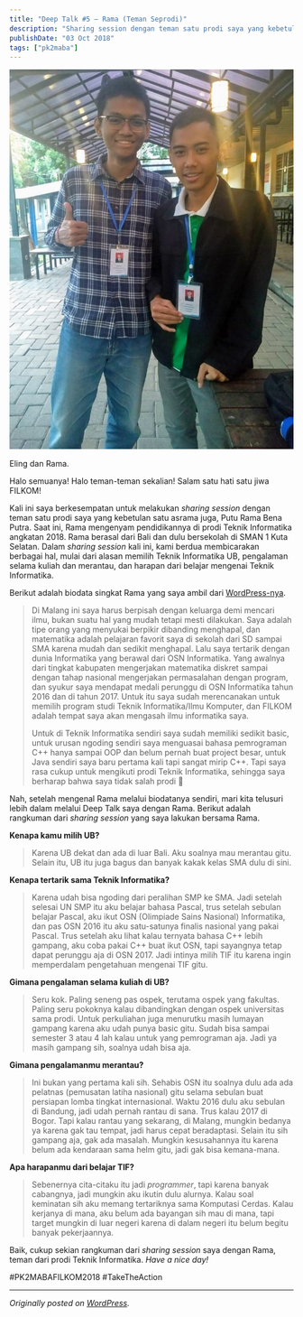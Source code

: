 ```yaml
---
title: "Deep Talk #5 – Rama (Teman Seprodi)"
description: "Sharing session dengan teman satu prodi saya yang kebetulan satu asrama juga, Putu Rama Bena Putra."
publishDate: "03 Oct 2018"
tags: ["pk2maba"]
---
```


![Eling dan Rama.](cover.jpg)

<div class="md-figcaption">Eling dan Rama.</div>

Halo semuanya! Halo teman-teman sekalian! Salam satu hati satu jiwa FILKOM!

Kali ini saya berkesempatan untuk melakukan _sharing session_ dengan teman satu prodi saya yang kebetulan satu asrama juga, Putu Rama Bena Putra. Saat ini, Rama mengenyam pendidikannya di prodi Teknik Informatika angkatan 2018. Rama berasal dari Bali dan dulu bersekolah di SMAN 1 Kuta Selatan. Dalam _sharing session_ kali ini, kami berdua membicarakan berbagai hal, mulai dari alasan memilih Teknik Informatika UB, pengalaman selama kuliah dan merantau, dan harapan dari belajar mengenai Teknik Informatika.

Berikut adalah biodata singkat Rama yang saya ambil dari [WordPress-nya](https://ramabenarb.wordpress.com/2018/08/18/about-me/).

> Di Malang ini saya harus berpisah dengan keluarga demi mencari ilmu, bukan suatu hal yang mudah tetapi mesti dilakukan. Saya adalah tipe orang yang menyukai berpikir dibanding menghapal, dan matematika adalah pelajaran favorit saya di sekolah dari SD sampai SMA karena mudah dan sedikit menghapal. Lalu saya tertarik dengan dunia Informatika yang berawal dari OSN Informatika. Yang awalnya dari tingkat kabupaten mengerjakan matematika diskret sampai dengan tahap nasional mengerjakan permasalahan dengan program, dan syukur saya mendapat medali perunggu di OSN Informatika tahun 2016 dan di tahun 2017. Untuk itu saya sudah merencanakan untuk memilih program studi Teknik Informatika/Ilmu Komputer, dan FILKOM adalah tempat saya akan mengasah ilmu informatika saya.
>
> Untuk di Teknik Informatika sendiri saya sudah memiliki sedikit basic, untuk urusan ngoding sendiri saya menguasai bahasa pemrograman C++ hanya sampai OOP dan belum pernah buat project besar, untuk Java sendiri saya baru pertama kali tapi sangat mirip C++. Tapi saya rasa cukup untuk mengikuti prodi Teknik Informatika, sehingga saya berharap bahwa saya tidak salah prodi 🙂

Nah, setelah mengenal Rama melalui biodatanya sendiri, mari kita telusuri lebih dalam melalui Deep Talk saya dengan Rama. Berikut adalah rangkuman dari _sharing session_ yang saya lakukan bersama Rama.

**Kenapa kamu milih UB?**

> Karena UB dekat dan ada di luar Bali. Aku soalnya mau merantau gitu. Selain itu, UB itu juga bagus dan banyak kakak kelas SMA dulu di sini.

**Kenapa tertarik sama Teknik Informatika?**

> Karena udah bisa ngoding dari peralihan SMP ke SMA. Jadi setelah selesai UN SMP itu aku belajar bahasa Pascal, trus setelah sebulan belajar Pascal, aku ikut OSN (Olimpiade Sains Nasional) Informatika, dan pas OSN 2016 itu aku satu-satunya finalis nasional yang pakai Pascal. Trus setelah aku lihat kalau ternyata bahasa C++ lebih gampang, aku coba pakai C++ buat ikut OSN, tapi sayangnya tetap dapat perunggu aja di OSN 2017. Jadi intinya milih TIF itu karena ingin memperdalam pengetahuan mengenai TIF gitu.

**Gimana pengalaman selama kuliah di UB?**

> Seru kok. Paling seneng pas ospek, terutama ospek yang fakultas. Paling seru pokoknya kalau dibandingkan dengan ospek universitas sama prodi. Untuk perkuliahan juga menurutku masih lumayan gampang karena aku udah punya basic gitu. Sudah bisa sampai semester 3 atau 4 lah kalau untuk yang pemrograman aja. Jadi ya masih gampang sih, soalnya udah bisa aja.

**Gimana pengalamanmu merantau?**

> Ini bukan yang pertama kali sih. Sehabis OSN itu soalnya dulu ada ada pelatnas (pemusatan latiha nasional) gitu selama sebulan buat persiapan lomba tingkat internasional. Waktu 2016 dulu aku sebulan di Bandung, jadi udah pernah rantau di sana. Trus kalau 2017 di Bogor. Tapi kalau rantau yang sekarang, di Malang, mungkin bedanya ya karena gak tau tempat, jadi harus cepat beradaptasi. Selain itu sih gampang aja, gak ada masalah. Mungkin kesusahannya itu karena belum ada kendaraan sama helm gitu, jadi gak bisa kemana-mana.

**Apa harapanmu dari belajar TIF?**

> Sebenernya cita-citaku itu jadi _programmer_, tapi karena banyak cabangnya, jadi mungkin aku ikutin dulu alurnya. Kalau soal keminatan sih aku memang tertariknya sama Komputasi Cerdas. Kalau kerjanya di mana, aku belum ada bayangan sih mau di mana, tapi target mungkin di luar negeri karena di dalam negeri itu belum begitu banyak pekerjaannya.

Baik, cukup sekian rangkuman dari _sharing session_ saya dengan Rama, teman dari prodi Teknik Informatika. _Have a nice day!_

\#PK2MABAFILKOM2018 #TakeTheAction

---

_Originally posted on [WordPress](https://elingp.wordpress.com/2018/10/03/deep-talk-5/)._
